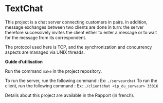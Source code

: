 # TextChat

This project is a chat server connecting customers in pairs.
In addition, message exchanges between two clients are done in turn: the server therefore successively invites the client either to enter a message or to wait for the message from its correspondent.

The protocol used here is TCP, and the synchronization and concurrency aspects are managed via UNIX threads.

**Guide d’utilisation**

Run the command `make` in the project repository. 

To run the server, run the following command : 
Ex: `./serveurchat`
To run the client, run the following command : 
Ex: `./clientchat <ip_du_serveur> 33016`

Details about this project are available in the Rapport (in french).

